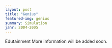 ```yaml
---
layout: post
title: "Genius"
featured-img: genius
summary: Simulation
jahr: 2004-2005
---
```

Edutainment
More information will be added soon.
